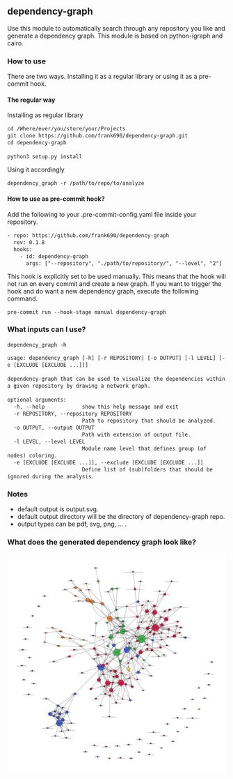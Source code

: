 ## dependency-graph
Use this module to automatically search through any repository you like and generate a dependency graph.
This module is based on python-igraph and cairo.

### How to use
There are two ways. Installing it as a regular library or using it as a pre-commit hook.

#### The regular way
Installing as regular library
```shell
cd /Where/ever/you/store/your/Projects
git clone https://github.com/frank690/dependency-graph.git
cd dependency-graph

python3 setup.py install
```

Using it accordingly
```shell
dependency_graph -r /path/to/repo/to/analyze
```

#### How to use as pre-commit hook?
Add the following to your .pre-commit-config.yaml file inside your repository.
```shell
- repo: https://github.com/frank690/dependency-graph
  rev: 0.1.8
  hooks:
    - id: dependency-graph
      args: ["--repository", "./path/to/repository/", "--level", "2"]
```

This hook is explicitly set to be used manually.
This means that the hook will not run on every commit and create a new graph.
If you want to trigger the hook and do want a new dependency graph, execute the following command.
```shell
pre-commit run --hook-stage manual dependency-graph
```

### What inputs can I use?
```shell
dependency_graph -h
```
```shell
usage: dependency_graph [-h] [-r REPOSITORY] [-o OUTPUT] [-l LEVEL] [-e [EXCLUDE [EXCLUDE ...]]]

dependency-graph that can be used to visualize the dependencies within a given repository by drawing a network graph.

optional arguments:
  -h, --help            show this help message and exit
  -r REPOSITORY, --repository REPOSITORY
                        Path to repository that should be analyzed.
  -o OUTPUT, --output OUTPUT
                        Path with extension of output file.
  -l LEVEL, --level LEVEL
                        Module name level that defines group (of nodes) coloring.
  -e [EXCLUDE [EXCLUDE ...]], --exclude [EXCLUDE [EXCLUDE ...]]
                        Define list of (sub)folders that should be ignored during the analysis.

```

### Notes
- default output is output.svg.
- default output directory will be the directory of dependency-graph repo.
- output types can be pdf, svg, png, ... .

### What does the generated dependency graph look like?
![Similar to this](./output.svg)

